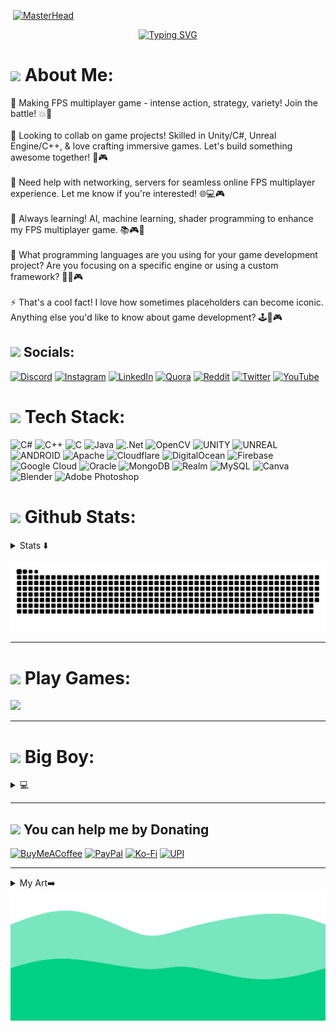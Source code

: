 <p><a href="https://visitcount.itsvg.in"><img src="https://visitcount.itsvg.in/api?id=iydebu&amp;icon=0&amp;color=0"
         alt=""></a>
   <a href="https://iydebu.me"><img src="https://i.ibb.co/XZ4nQ3T/Green-Simple-Personal-Linked-In-Banner.gif"
         alt="MasterHead"></a>
</p>
<div align="center">
   <a href="https://git.io/typing-svg">
      <img
         src="https://readme-typing-svg.demolab.com?font=Fira+Code&size=30&pause=1000&color=0ADA8B&center=true&random=true&width=490&lines=Hi+%F0%9F%91%8B%2C+I'm+Devashish+Tiwari"
         alt="Typing SVG">
   </a>
</div>

<!-- About Me -->

<h1 id="About me"><img src="https://i.ibb.co/5KPYksM/student.gif" width="50" /> About Me:</h1>
<p>🔭 Making FPS multiplayer game - intense action, strategy, variety! Join the battle! 💥🎯
   <br><br>👯 Looking to collab on game projects! Skilled in Unity/C#, Unreal Engine/C++, &amp; love crafting immersive
   games. Let&#39;s build something awesome together! 🚀🎮
   <br><br>🤝 Need help with networking, servers for seamless online FPS multiplayer experience. Let me know if
   you&#39;re interested! 🌐💻🎮
   <br><br>🌱 Always learning! AI, machine learning, shader programming to enhance my FPS multiplayer game. 📚🎮🧠
   <br><br>💬 What programming languages are you using for your game development project? Are you focusing on a specific
   engine or using a custom framework? 🚀🔧🎮
   <br><br>⚡ That&#39;s a cool fact! I love how sometimes placeholders can become iconic. Anything else you&#39;d like
   to know about game development? 🕹️👾🎮
</p>

<!-- Social -->

<h2 id="Social"><img src="https://i.ibb.co/xJ0xxzZ/social.gif" width="50" /> Socials:</h2>
<p><a href="https://discord.gg/https://discord.gg/UT99PJeW8z"><img
         src="https://img.shields.io/badge/Discord-7289DA?style=for-the-badge&logo=discord&logoColor=white"
         alt="Discord"></a> <a href="https://instagram.com/iydebu"><img
         src="https://img.shields.io/badge/Instagram-E4405F?style=for-the-badge&logo=instagram&logoColor=white"
         alt="Instagram"></a> <a href="https://linkedin.com/in/iydebu"><img
         src="https://img.shields.io/badge/LinkedIn-0077B5?style=for-the-badge&logo=linkedin&logoColor=white"
         alt="LinkedIn"></a>
   <a href="https://quora.com/profile/Iydebu"><img
         src="https://img.shields.io/badge/Quora-%23B92B27.svg?&style=for-the-badge&logo=Quora&logoColor=white"
         alt="Quora"></a> <a href="https://reddit.com/user/iydebu"><img
         src="https://img.shields.io/badge/Reddit-FF4500?style=for-the-badge&logo=reddit&logoColor=white"
         alt="Reddit"></a> <a href="https://twitter.com/iydebu"><img
         src="https://img.shields.io/badge/Twitter-1DA1F2?style=for-the-badge&logo=twitter&logoColor=white"
         alt="Twitter"></a> <a href="https://youtube.com/@iydebu"><img
         src="https://img.shields.io/badge/YouTube-FF0000?style=for-the-badge&logo=youtube&logoColor=white"
         alt="YouTube"></a>
</p>

<!-- Tech Stack -->

<h1 id="Tech Stack"><img src="https://i.ibb.co/MVThCMH/tech.gif" width="50" /> Tech Stack:</h1>
<p><img src="https://img.shields.io/badge/c%23-%23239120.svg?style=for-the-badge&amp;logo=c-sharp&amp;logoColor=white"
      alt="C#"> <img
      src="https://img.shields.io/badge/c++-%2300599C.svg?style=for-the-badge&amp;logo=c%2B%2B&amp;logoColor=white"
      alt="C++"> <img
      src="https://img.shields.io/badge/c-%2300599C.svg?style=for-the-badge&amp;logo=c&amp;logoColor=white" alt="C">
   <img src="https://img.shields.io/badge/java-%23ED8B00.svg?style=for-the-badge&amp;logo=java&amp;logoColor=white"
      alt="Java"> <img
      src="https://img.shields.io/badge/.NET-5C2D91?style=for-the-badge&amp;logo=.net&amp;logoColor=white" alt=".Net">
   <img src="https://img.shields.io/badge/opencv-%23white.svg?style=for-the-badge&amp;logo=opencv&amp;logoColor=white"
      alt="OpenCV"> <img
      src="https://img.shields.io/badge/Unity-%2320232a.svg?style=for-the-badge&amp;logo=unity&amp;logoColor=white"
      alt="UNITY"> <img
      src="https://img.shields.io/badge/unreal-%2320232a.svg?style=for-the-badge&amp;logo=unreal-engine&amp;logoColor=white"
      alt="UNREAL"> <img
      src="https://img.shields.io/badge/android-%2320232a.svg?style=for-the-badge&amp;logo=android&amp;logoColor=%a4c639"
      alt="ANDROID"> <img
      src="https://img.shields.io/badge/apache-%23D42029.svg?style=for-the-badge&amp;logo=apache&amp;logoColor=white"
      alt="Apache"> <img
      src="https://img.shields.io/badge/Cloudflare-F38020?style=for-the-badge&amp;logo=Cloudflare&amp;logoColor=white"
      alt="Cloudflare"> <img
      src="https://img.shields.io/badge/DigitalOcean-%230167ff.svg?style=for-the-badge&amp;logo=digitalOcean&amp;logoColor=white"
      alt="DigitalOcean"> <img
      src="https://img.shields.io/badge/firebase-%23039BE5.svg?style=for-the-badge&amp;logo=firebase" alt="Firebase">
   <img
      src="https://img.shields.io/badge/Google%20Cloud-%234285F4.svg?style=for-the-badge&amp;logo=google-cloud&amp;logoColor=white"
      alt="Google Cloud"> <img
      src="https://img.shields.io/badge/Oracle-F80000?style=for-the-badge&amp;logo=oracle&amp;logoColor=white"
      alt="Oracle"> <img
      src="https://img.shields.io/badge/MongoDB-%234ea94b.svg?style=for-the-badge&amp;logo=mongodb&amp;logoColor=white"
      alt="MongoDB"> <img
      src="https://img.shields.io/badge/Realm-39477F?style=for-the-badge&amp;logo=realm&amp;logoColor=white"
      alt="Realm"> <img
      src="https://img.shields.io/badge/mysql-%2300f.svg?style=for-the-badge&amp;logo=mysql&amp;logoColor=white"
      alt="MySQL"> <img
      src="https://img.shields.io/badge/Canva-%2300C4CC.svg?style=for-the-badge&amp;logo=Canva&amp;logoColor=white"
      alt="Canva"> <img
      src="https://img.shields.io/badge/blender-%23F5792A.svg?style=for-the-badge&amp;logo=blender&amp;logoColor=white"
      alt="Blender"> <img
      src="https://img.shields.io/badge/adobephotoshop-%2331A8FF.svg?style=for-the-badge&amp;logo=adobephotoshop&amp;logoColor=white"
      alt="Adobe Photoshop">
</p>

<!-- Github Stats -->

<h1 id="Github stats"><img src="https://i.ibb.co/kq5CGK2/stats.gif" width="50" /> Github Stats:</h1>

<details>
   <summary>Stats ⬇️</summary>
   <div>
      <samp>
         <!--Github stats Table-->
         <table width="100%">
            <tr>
               <td width="50%">
                  <h3 align="center"><strong>GITHUB STATS</strong></h3>
                  <p align="center">
                     <a href="https://github.com/iydebu">
                        <img align="center"
                           src="https://github-readme-stats.vercel.app/api?username=iydebu&count_private=true&show_icons=true&theme=nightowl"
                           alt="GitHub Stats" />
                     </a>
                  </p>
               </td>
               <td width="50%">
                  <h3 align="center"><strong>STREAK STATE</strong></h3>
                  <p align="center">
                     <a href="https://github.com/iydebu">
                        <img align="center" src="https://streak-stats.demolab.com/?user=iydebu&theme=nightowl"
                           alt="Streak Stats" />
                     </a>
                  </p>
               </td>
            </tr>
            <tr>
               <td width="50%">
                  <h3 align="center"><strong>TOP LANGUAGE</strong></h3>
                  <p align="center">
                     <a href="https://github.com/iydebu">
                        <img
                           src="https://github-readme-stats.vercel.app/api/top-langs?username=iydebu&show_icons=true&locale=en&layout=compact&theme=nightowl"
                           alt="Language" />
                     </a>
                  </p>
               </td>
               <td width="50%">
                  <h3 align="center"><strong>TOP CONTRIBUTIONS</strong></h3>
                  <p align="center">
                     <a href="https://github.com/iydebu">
                        <img align="center"
                           src="https://github-contributor-stats.vercel.app/api?username=iydebu&limit=3&theme=nightowl&show_owner=true&combine_all_yearly_contributions=true"
                           alt="Top Repo" />
                     </a>
                  </p>
               </td>
            </tr>
         </table>
         <br />
         <!--Contribution Graph-->
         <h2 align="center"> Cᴏɴᴛʀɪʙᴜᴛɪᴏɴ Gʀᴀᴘʜ </h2>
         <div align="center">
            <img
               src="https://github-readme-activity-graph.vercel.app/graph?username=iydebu&bg_color=011627&color=79d3c3&line=c792ea&point=ffeb95&area=true&hide_border=false"
               border-radius="15">
         </div>
      </samp>
   </div>
</details>

<p><img src="https://github.com/iydebu/iydebu/blob/output/github-contribution-grid-snake-dark.svg" alt="snake gif">
</p>

<hr>

<h1 id="Play Game"><img src="https://i.ibb.co/GR5SgMJ/game-controller.gif" width="50" /> Play Games:</h1>

<a href="https://www.youtube.com/watch?v=uDO5v9z0aWU" target="_blank">
    <img src="https://github.com/iydebu/iydebu/blob/main/Img/DirewolfDemo-ezgif.com-optimize.gif" />
</a>

<hr>

<!-- Big Boy -->

<h1 id="Big Boy"><img src="https://i.ibb.co/YjJHZT8/bigboy.gif" width="50" /> Big Boy:</h1>
<details>
   <summary>💻</summary>
   <div>
      <samp>
         <p><a title="System requirements and Rate my PC tool - all at PCGameBenchmark"
               href="https://www.pcgamebenchmark.com/ratemypc?cpu=intel-core-i9-14900kf&memory=32gb&gpu=nvidia-geforce-rtx-4070&platform=windows"><img
                  src="https://www.pcgamebenchmark.com/signature/intel-core-i9-14900kf/32gb/nvidia-geforce-rtx-4070/forum.png"></a>
         </p>
      </samp>
   </div>
</details>

<hr>

<!-- Support Me -->

<h2 id="Donating"><img src="https://i.ibb.co/dM2vmpy/donation.gif" width="50" /> You can help me by Donating</h2>
<p> <a href="https://buymeacoffee.com/iydebu"><img
         src="https://img.shields.io/badge/Buy%20Me%20a%20Coffee-ffdd00?style=for-the-badge&amp;logo=buy-me-a-coffee&amp;logoColor=black"
         alt="BuyMeACoffee"></a> <a href="https://paypal.me/iydebu"><img
         src="https://img.shields.io/badge/PayPal-00457C?style=for-the-badge&amp;logo=paypal&amp;logoColor=white"
         alt="PayPal"></a> <a href="https://ko-fi.com/iydebu"><img
         src="https://img.shields.io/badge/Ko--fi-F16061?style=for-the-badge&amp;logo=ko-fi&amp;logoColor=white"
         alt="Ko-Fi"></a> <a href="https://payments.cashfree.com/forms/coffee"><img
         src="https://img.shields.io/badge/UPI-20B2AA?style=for-the-badge&amp;logoColor=blue" alt="UPI"></a></p>
<p></a></p>

<hr>
<!-- ART -->

<details>
   <summary>My Art➡️</summary>
   <div>
      <samp>
         <html><code><span>(</span><span>(</span><span>(</span><span>(</span><span>(</span><span>(</span><span>(</span><span>(</span><span>(</span><span>(</span><span>(</span><span>(</span><span>(</span><span>(</span><span>(</span><span>(</span><span>(</span><span>(</span><span>(</span><span>(</span><span>(</span><span>(</span><span>(</span><span>(</span><span>(</span><span>(</span><span>(</span><span>(</span><span>(</span><span>(</span><span>(</span><span>(</span><span>(</span><span>(</span><span>(</span><span>(</span><span>(</span><span>(</span><span>(</span><span>(</span><span>(</span><span>(</span><span>(</span><span>(</span><span>(</span><span>(</span><span>(</span><span>(</span><span>(</span><span>(</span><span>(</span><span>(</span><span>(</span><span>(</span><span>(</span><span>(</span><span>(</span><span>(</span><span>(</span><span>(</span><span>(</span><span>(</span><span>(</span><span>(</span><span>(</span><span>(</span><span>(</span><span>(</span><span>(</span><span>(</span><span>(</span><span>(</span><span>(</span><span>(</span><span>(</span><span>(</span><span>(</span><span>(</span><span>(</span><span>(</span>
<span>(</span><span>(</span><span>(</span><span>(</span><span>(</span><span>(</span><span>(</span><span>(</span><span>(</span><span>(</span><span>(</span><span>(</span><span>(</span><span>(</span><span>(</span><span>(</span><span>(</span><span>(</span><span>(</span><span>(</span><span>(</span><span>(</span><span>(</span><span>(</span><span>(</span><span>(</span><span>(</span><span>(</span><span>(</span><span>(</span><span>(</span><span>(</span><span>(</span><span>(</span><span>(</span><span>(</span><span>(</span><span>(</span><span>(</span><span>(</span><span>(</span><span>(</span><span>(</span><span>(</span><span>(</span><span>(</span><span>(</span><span>(</span><span>(</span><span>(</span><span>(</span><span>(</span><span>(</span><span>(</span><span>(</span><span>(</span><span>(</span><span>(</span><span>(</span><span>(</span><span>(</span><span>(</span><span>(</span><span>(</span><span>(</span><span>(</span><span>(</span><span>(</span><span>(</span><span>(</span><span>(</span><span>(</span><span>(</span><span>(</span><span>(</span><span>(</span><span>(</span><span>(</span><span>(</span><span>(</span>
<span>(</span><span>(</span><span>(</span><span>(</span><span>(</span><span>(</span><span>(</span><span>(</span><span>(</span><span>(</span><span>(</span><span>(</span><span>(</span><span>(</span><span>(</span><span>(</span><span>(</span><span>(</span><span>(</span><span>(</span><span>(</span><span>(</span><span>(</span><span>(</span><span>(</span><span>(</span><span>(</span><span>(</span><span>(</span><span>(</span><span>(</span><span>(</span><span>(</span><span>(</span><span>(</span><span>(</span><span>(</span><span>(</span><span>(</span><span>(</span><span>(</span><span>(</span><span>(</span><span>(</span><span>(</span><span>(</span><span>(</span><span>(</span><span>(</span><span>(</span><span>(</span><span>(</span><span>(</span><span>(</span><span>(</span><span>(</span><span>(</span><span>(</span><span>(</span><span>(</span><span>(</span><span>(</span><span>(</span><span>(</span><span>(</span><span>(</span><span>(</span><span>(</span><span>(</span><span>(</span><span>(</span><span>(</span><span>(</span><span>(</span><span>(</span><span>(</span><span>(</span><span>(</span><span>(</span><span>(</span>
<span>(</span><span>(</span><span>(</span><span>(</span><span>(</span><span>(</span><span>(</span><span>(</span><span>(</span><span>(</span><span>(</span><span>(</span><span>(</span><span>(</span><span>(</span><span>(</span><span>(</span><span>(</span><span>(</span><span>(</span><span>(</span><span>(</span><span>(</span><span>(</span><span>(</span><span>(</span><span>(</span><span>(</span><span>(</span><span>(</span><span>(</span><span>(</span><span>(</span><span>(</span><span>(</span><span>(</span><span>(</span><span>(</span><span>(</span><span>(</span><span>(</span><span>(</span><span>(</span><span>(</span><span>(</span><span>(</span><span>(</span><span>(</span><span>(</span><span>(</span><span>(</span><span>(</span><span>(</span><span>(</span><span>(</span><span>(</span><span>(</span><span>(</span><span>(</span><span>(</span><span>(</span><span>(</span><span>(</span><span>(</span><span>(</span><span>(</span><span>(</span><span>(</span><span>(</span><span>(</span><span>(</span><span>(</span><span>(</span><span>(</span><span>(</span><span>(</span><span>(</span><span>(</span><span>(</span><span>(</span>
<span>(</span><span>(</span><span>(</span><span>(</span><span>(</span><span>(</span><span>(</span><span>(</span><span>(</span><span>(</span><span>(</span><span>(</span><span>(</span><span>(</span><span>(</span><span>(</span><span>(</span><span>(</span><span>(</span><span>(</span><span>(</span><span>(</span><span>(</span><span>(</span><span>(</span><span>(</span><span>(</span><span>(</span><span>(</span><span>(</span><span>(</span><span>(</span><span>(</span><span>(</span><span>(</span><span>(</span><span>(</span><span>(</span><span>(</span><span>(</span><span>(</span><span>(</span><span>(</span><span>(</span><span>(</span><span>(</span><span>(</span><span>(</span><span>(</span><span>(</span><span>(</span><span>(</span><span>(</span><span>(</span><span>(</span><span>(</span><span>(</span><span>(</span><span>(</span><span>(</span><span>(</span><span>(</span><span>(</span><span>(</span><span>(</span><span>(</span><span>(</span><span>(</span><span>(</span><span>(</span><span>(</span><span>(</span><span>(</span><span>(</span><span>(</span><span>(</span><span>(</span><span>(</span><span>(</span><span>(</span>
<span>(</span><span>(</span><span>(</span><span>(</span><span>(</span><span>(</span><span>(</span><span>(</span><span>(</span><span>(</span><span>(</span><span>(</span><span>(</span><span>(</span><span>(</span><span>(</span><span>(</span><span>(</span><span>(</span><span>(</span><span>(</span><span>(</span><span>(</span><span>(</span><span>(</span><span>(</span><span>(</span><span>(</span><span>(</span><span>(</span><span>(</span><span>(</span><span>(</span><span>(</span><span>(</span><span>(</span><span>(</span><span>(</span><span>(</span><span>(</span><span>(</span><span>(</span><span>(</span><span>(</span><span>(</span><span>(</span><span>(</span><span>(</span><span>(</span><span>(</span><span>(</span><span>(</span><span>(</span><span>(</span><span>(</span><span>(</span><span>(</span><span>(</span><span>(</span><span>(</span><span>(</span><span>(</span><span>(</span><span>(</span><span>(</span><span>(</span><span>(</span><span>(</span><span>(</span><span>(</span><span>(</span><span>(</span><span>(</span><span>(</span><span>(</span><span>(</span><span>(</span><span>(</span><span>(</span><span>(</span>
<span>(</span><span>(</span><span>(</span><span>(</span><span>(</span><span>(</span><span>(</span><span>(</span><span>(</span><span>(</span><span>(</span><span>(</span><span>(</span><span>(</span><span>(</span><span>(</span><span>(</span><span>(</span><span>(</span><span>(</span><span>(</span><span>(</span><span>(</span><span>(</span><span>(</span><span>(</span><span>(</span><span>(</span><span>(</span><span>(</span><span>(</span><span>(</span><span>(</span><span>(</span><span>(</span><span>(</span><span>(</span><span>(</span><span>(</span><span>(</span><span>(</span><span>(</span><span>(</span><span>(</span><span>(</span><span>(</span><span>(</span><span>(</span><span>(</span><span>(</span><span>(</span><span>(</span><span>(</span><span>(</span><span>(</span><span>(</span><span>(</span><span>(</span><span>(</span><span>(</span><span>(</span><span>(</span><span>(</span><span>(</span><span>(</span><span>(</span><span>(</span><span>(</span><span>(</span><span>(</span><span>(</span><span>(</span><span>(</span><span>(</span><span>(</span><span>(</span><span>(</span><span>(</span><span>(</span><span>(</span>
<span>(</span><span>(</span><span>(</span><span>(</span><span>(</span><span>(</span><span>(</span><span>(</span><span>(</span><span>(</span><span>(</span><span>(</span><span>(</span><span>(</span><span>(</span><span>(</span><span>(</span><span>(</span><span>(</span><span>(</span><span>(</span><span>(</span><span>(</span><span>(</span><span>(</span><span>(</span><span>(</span><span>(</span><span>(</span><span>(</span><span>(</span><span>(</span><span>(</span><span>(</span><span>(</span><span>(</span><span>(</span><span>(</span><span>(</span><span>(</span><span>(</span><span>(</span><span>(</span><span>(</span><span>(</span><span>(</span><span>(</span><span>(</span><span>(</span><span>(</span><span>(</span><span>(</span><span>(</span><span>(</span><span>(</span><span>(</span><span>(</span><span>(</span><span>(</span><span>(</span><span>(</span><span>(</span><span>(</span><span>(</span><span>(</span><span>(</span><span>(</span><span>(</span><span>(</span><span>(</span><span>(</span><span>(</span><span>(</span><span>(</span><span>(</span><span>(</span><span>(</span><span>(</span><span>(</span><span>(</span>
<span>(</span><span>(</span><span>(</span><span>(</span><span>(</span><span>(</span><span>(</span><span>(</span><span>(</span><span>(</span><span>(</span><span>(</span><span>(</span><span>(</span><span>(</span><span>(</span><span>(</span><span>(</span><span>(</span><span>(</span><span>(</span><span>(</span><span>(</span><span>(</span><span>(</span><span>(</span><span>(</span><span>(</span><span>(</span><span>(</span><span>(</span><span>(</span><span>(</span><span>(</span><span>(</span><span>(</span><span>(</span><span>(</span><span>%</span><span>@</span><span>@</span><span>@</span><span>(</span><span>(</span><span>(</span><span>(</span><span>(</span><span>(</span><span>(</span><span>(</span><span>(</span><span>(</span><span>(</span><span>(</span><span>(</span><span>(</span><span>(</span><span>(</span><span>(</span><span>(</span><span>(</span><span>(</span><span>(</span><span>(</span><span>(</span><span>(</span><span>(</span><span>(</span><span>(</span><span>(</span><span>(</span><span>(</span><span>(</span><span>(</span><span>(</span><span>(</span><span>(</span><span>(</span><span>(</span><span>(</span>
<span>(</span><span>(</span><span>(</span><span>(</span><span>(</span><span>(</span><span>(</span><span>(</span><span>(</span><span>(</span><span>(</span><span>(</span><span>(</span><span>(</span><span>(</span><span>(</span><span>(</span><span>(</span><span>(</span><span>(</span><span>(</span><span>(</span><span>(</span><span>(</span><span>(</span><span>(</span><span>(</span><span>(</span><span>(</span><span>(</span><span>(</span><span>(</span><span>(</span><span>(</span><span>(</span><span>(</span><span>(</span><span>(</span><span>%</span><span>@</span><span>@</span><span>@</span><span>(</span><span>(</span><span>(</span><span>(</span><span>(</span><span>(</span><span>(</span><span>(</span><span>(</span><span>(</span><span>(</span><span>(</span><span>(</span><span>(</span><span>(</span><span>(</span><span>(</span><span>(</span><span>(</span><span>(</span><span>(</span><span>(</span><span>(</span><span>(</span><span>(</span><span>(</span><span>(</span><span>(</span><span>(</span><span>(</span><span>(</span><span>(</span><span>(</span><span>(</span><span>(</span><span>(</span><span>(</span><span>(</span>
<span>(</span><span>(</span><span>(</span><span>(</span><span>(</span><span>(</span><span>(</span><span>(</span><span>(</span><span>(</span><span>(</span><span>(</span><span>(</span><span>(</span><span>(</span><span>(</span><span>(</span><span>(</span><span>(</span><span>(</span><span>(</span><span>(</span><span>(</span><span>(</span><span>(</span><span>(</span><span>(</span><span>(</span><span>(</span><span>(</span><span>(</span><span>(</span><span>(</span><span>(</span><span>(</span><span>(</span><span>(</span><span>(</span><span>%</span><span>@</span><span>@</span><span>@</span><span>(</span><span>(</span><span>(</span><span>(</span><span>(</span><span>(</span><span>(</span><span>(</span><span>(</span><span>(</span><span>(</span><span>(</span><span>(</span><span>(</span><span>(</span><span>(</span><span>(</span><span>(</span><span>(</span><span>(</span><span>(</span><span>(</span><span>(</span><span>(</span><span>(</span><span>(</span><span>(</span><span>(</span><span>(</span><span>(</span><span>(</span><span>(</span><span>(</span><span>(</span><span>(</span><span>(</span><span>(</span><span>(</span>
<span>(</span><span>(</span><span>(</span><span>(</span><span>(</span><span>(</span><span>(</span><span>(</span><span>(</span><span>(</span><span>(</span><span>(</span><span>(</span><span>(</span><span>@</span><span>@</span><span>@</span><span>@</span><span>@</span><span>@</span><span>@</span><span>@</span><span>@</span><span>@</span><span>@</span><span>@</span><span>@</span><span>@</span><span>@</span><span>@</span><span>@</span><span>@</span><span>@</span><span>@</span><span>@</span><span>@</span><span>@</span><span>@</span><span>@</span><span>@</span><span>@</span><span>@</span><span>@</span><span>@</span><span>@</span><span>@</span><span>@</span><span>@</span><span>@</span><span>@</span><span>@</span><span>@</span><span>@</span><span>@</span><span>@</span><span>@</span><span>@</span><span>@</span><span>@</span><span>@</span><span>@</span><span>@</span><span>@</span><span>@</span><span>@</span><span>@</span><span>@</span><span>(</span><span>(</span><span>(</span><span>(</span><span>(</span><span>(</span><span>(</span><span>(</span><span>(</span><span>(</span><span>(</span><span>(</span><span>(</span>
<span>(</span><span>(</span><span>(</span><span>(</span><span>(</span><span>(</span><span>(</span><span>(</span><span>(</span><span>(</span><span>%</span><span>@</span><span>@</span><span>@</span><span> </span><span> </span><span> </span><span> </span><span> </span><span> </span><span> </span><span> </span><span> </span><span> </span><span> </span><span> </span><span> </span><span> </span><span> </span><span> </span><span> </span><span> </span><span> </span><span> </span><span> </span><span> </span><span> </span><span> </span><span> </span><span> </span><span> </span><span> </span><span> </span><span> </span><span> </span><span> </span><span> </span><span> </span><span> </span><span> </span><span> </span><span> </span><span> </span><span> </span><span> </span><span> </span><span> </span><span> </span><span> </span><span> </span><span> </span><span> </span><span> </span><span> </span><span> </span><span> </span><span> </span><span>@</span><span>@</span><span>@</span><span>&</span><span>(</span><span>(</span><span>(</span><span>(</span><span>(</span><span>(</span><span>(</span><span>(</span><span>(</span>
<span>(</span><span>(</span><span>(</span><span>(</span><span>(</span><span>(</span><span>(</span><span>(</span><span>(</span><span>(</span><span>%</span><span>@</span><span>@</span><span>@</span><span> </span><span> </span><span> </span><span> </span><span> </span><span> </span><span> </span><span> </span><span> </span><span> </span><span> </span><span> </span><span> </span><span> </span><span> </span><span> </span><span> </span><span> </span><span> </span><span> </span><span> </span><span> </span><span> </span><span> </span><span> </span><span> </span><span> </span><span> </span><span> </span><span> </span><span> </span><span> </span><span> </span><span> </span><span> </span><span> </span><span> </span><span> </span><span> </span><span> </span><span> </span><span> </span><span> </span><span> </span><span> </span><span> </span><span> </span><span> </span><span> </span><span> </span><span> </span><span> </span><span> </span><span>@</span><span>@</span><span>@</span><span>&</span><span>(</span><span>(</span><span>(</span><span>(</span><span>(</span><span>(</span><span>(</span><span>(</span><span>(</span>
<span>(</span><span>(</span><span>(</span><span>(</span><span>(</span><span>(</span><span>(</span><span>@</span><span>@</span><span>@</span><span>#</span><span> </span><span> </span><span> </span><span> </span><span> </span><span> </span><span> </span><span> </span><span> </span><span> </span><span> </span><span> </span><span> </span><span> </span><span> </span><span> </span><span> </span><span> </span><span> </span><span> </span><span> </span><span> </span><span> </span><span> </span><span> </span><span> </span><span> </span><span> </span><span> </span><span> </span><span> </span><span> </span><span> </span><span> </span><span> </span><span> </span><span> </span><span> </span><span> </span><span> </span><span> </span><span> </span><span> </span><span> </span><span> </span><span> </span><span> </span><span> </span><span> </span><span> </span><span> </span><span> </span><span> </span><span> </span><span> </span><span> </span><span> </span><span> </span><span> </span><span>*</span><span>@</span><span>@</span><span>@</span><span>(</span><span>(</span><span>(</span><span>(</span><span>(</span><span>(</span>
<span>(</span><span>(</span><span>(</span><span>(</span><span>(</span><span>(</span><span>(</span><span>@</span><span>@</span><span>@</span><span>#</span><span> </span><span> </span><span> </span><span> </span><span> </span><span> </span><span> </span><span> </span><span> </span><span> </span><span>@</span><span>@</span><span>@</span><span> </span><span> </span><span> </span><span> </span><span> </span><span> </span><span> </span><span> </span><span> </span><span> </span><span> </span><span> </span><span> </span><span> </span><span> </span><span> </span><span> </span><span> </span><span> </span><span> </span><span> </span><span> </span><span> </span><span> </span><span> </span><span> </span><span> </span><span> </span><span> </span><span> </span><span> </span><span> </span><span>@</span><span>@</span><span>@</span><span>@</span><span> </span><span> </span><span> </span><span> </span><span> </span><span> </span><span> </span><span> </span><span> </span><span> </span><span>*</span><span>@</span><span>@</span><span>@</span><span>(</span><span>(</span><span>(</span><span>(</span><span>(</span><span>(</span>
<span>(</span><span>(</span><span>(</span><span>(</span><span>(</span><span>(</span><span>(</span><span>@</span><span>@</span><span>@</span><span>#</span><span> </span><span> </span><span> </span><span> </span><span> </span><span> </span><span>.</span><span>,</span><span>,</span><span>,</span><span>@</span><span>@</span><span>@</span><span>,</span><span>,</span><span>,</span><span>,</span><span> </span><span> </span><span> </span><span> </span><span> </span><span> </span><span> </span><span> </span><span> </span><span> </span><span> </span><span> </span><span> </span><span> </span><span> </span><span> </span><span> </span><span> </span><span> </span><span> </span><span> </span><span> </span><span> </span><span> </span><span> </span><span>,</span><span>,</span><span>,</span><span>%</span><span>%</span><span>%</span><span>%</span><span>,</span><span>,</span><span>,</span><span> </span><span> </span><span> </span><span> </span><span> </span><span> </span><span> </span><span>*</span><span>@</span><span>@</span><span>@</span><span>(</span><span>(</span><span>(</span><span>(</span><span>(</span><span>(</span>
<span>(</span><span>(</span><span>(</span><span>(</span><span>(</span><span>(</span><span>(</span><span>@</span><span>@</span><span>@</span><span>#</span><span> </span><span> </span><span> </span><span> </span><span> </span><span> </span><span>(</span><span>@</span><span>@</span><span>@</span><span>@</span><span>@</span><span>@</span><span>@</span><span>@</span><span>@</span><span>@</span><span> </span><span> </span><span> </span><span> </span><span> </span><span> </span><span> </span><span> </span><span> </span><span> </span><span> </span><span> </span><span> </span><span> </span><span> </span><span> </span><span> </span><span> </span><span> </span><span> </span><span> </span><span> </span><span> </span><span> </span><span> </span><span>@</span><span>@</span><span>@</span><span> </span><span> </span><span> </span><span> </span><span>@</span><span>@</span><span>@</span><span>.</span><span> </span><span> </span><span> </span><span> </span><span> </span><span> </span><span>*</span><span>@</span><span>@</span><span>@</span><span>(</span><span>(</span><span>(</span><span>(</span><span>(</span><span>(</span>
<span>(</span><span>(</span><span>(</span><span>(</span><span>(</span><span>(</span><span>(</span><span>@</span><span>@</span><span>@</span><span>#</span><span> </span><span> </span><span> </span><span> </span><span> </span><span> </span><span> </span><span> </span><span> </span><span> </span><span>@</span><span>@</span><span>@</span><span> </span><span> </span><span> </span><span> </span><span> </span><span> </span><span> </span><span> </span><span> </span><span> </span><span> </span><span> </span><span> </span><span> </span><span> </span><span> </span><span> </span><span> </span><span> </span><span> </span><span> </span><span> </span><span> </span><span> </span><span> </span><span> </span><span> </span><span> </span><span> </span><span> </span><span> </span><span> </span><span>@</span><span>@</span><span>@</span><span>@</span><span> </span><span> </span><span> </span><span> </span><span> </span><span> </span><span> </span><span> </span><span> </span><span> </span><span>*</span><span>@</span><span>@</span><span>@</span><span>(</span><span>(</span><span>(</span><span>(</span><span>(</span><span>(</span>
<span>(</span><span>(</span><span>(</span><span>(</span><span>(</span><span>(</span><span>(</span><span>@</span><span>@</span><span>@</span><span>#</span><span> </span><span> </span><span> </span><span> </span><span> </span><span> </span><span> </span><span> </span><span> </span><span> </span><span> </span><span> </span><span> </span><span> </span><span> </span><span> </span><span> </span><span> </span><span> </span><span> </span><span> </span><span> </span><span> </span><span> </span><span>@</span><span>@</span><span>@</span><span>@</span><span>@</span><span>@</span><span>@</span><span>@</span><span>@</span><span>@</span><span>@</span><span> </span><span> </span><span> </span><span> </span><span> </span><span> </span><span> </span><span> </span><span> </span><span> </span><span> </span><span> </span><span> </span><span> </span><span> </span><span> </span><span> </span><span> </span><span> </span><span> </span><span> </span><span> </span><span> </span><span> </span><span>*</span><span>@</span><span>@</span><span>@</span><span>(</span><span>(</span><span>(</span><span>(</span><span>(</span><span>(</span>
<span>(</span><span>(</span><span>(</span><span>(</span><span>(</span><span>(</span><span>(</span><span>@</span><span>@</span><span>@</span><span>#</span><span> </span><span> </span><span> </span><span> </span><span> </span><span> </span><span> </span><span> </span><span> </span><span> </span><span> </span><span> </span><span> </span><span> </span><span> </span><span> </span><span> </span><span> </span><span> </span><span> </span><span> </span><span> </span><span> </span><span> </span><span>@</span><span>@</span><span>@</span><span>@</span><span>@</span><span>@</span><span>@</span><span>@</span><span>@</span><span>@</span><span>@</span><span> </span><span> </span><span> </span><span> </span><span> </span><span> </span><span> </span><span> </span><span> </span><span> </span><span> </span><span> </span><span> </span><span> </span><span> </span><span> </span><span> </span><span> </span><span> </span><span> </span><span> </span><span> </span><span> </span><span> </span><span>*</span><span>@</span><span>@</span><span>@</span><span>(</span><span>(</span><span>(</span><span>(</span><span>(</span><span>(</span>
<span>(</span><span>(</span><span>(</span><span>(</span><span>(</span><span>(</span><span>(</span><span>@</span><span>@</span><span>@</span><span>#</span><span> </span><span> </span><span> </span><span> </span><span> </span><span> </span><span> </span><span> </span><span> </span><span> </span><span> </span><span> </span><span> </span><span> </span><span> </span><span> </span><span> </span><span> </span><span> </span><span> </span><span> </span><span> </span><span> </span><span> </span><span> </span><span> </span><span> </span><span> </span><span> </span><span> </span><span> </span><span> </span><span> </span><span> </span><span> </span><span> </span><span> </span><span> </span><span> </span><span> </span><span> </span><span> </span><span> </span><span> </span><span> </span><span> </span><span> </span><span> </span><span> </span><span> </span><span> </span><span> </span><span> </span><span> </span><span> </span><span> </span><span> </span><span> </span><span> </span><span>*</span><span>@</span><span>@</span><span>@</span><span>(</span><span>(</span><span>(</span><span>(</span><span>(</span><span>(</span>
<span>(</span><span>(</span><span>(</span><span>(</span><span>(</span><span>(</span><span>(</span><span>(</span><span>(</span><span>(</span><span>%</span><span>@</span><span>@</span><span>@</span><span> </span><span> </span><span> </span><span> </span><span> </span><span> </span><span> </span><span> </span><span> </span><span> </span><span> </span><span> </span><span> </span><span> </span><span> </span><span> </span><span> </span><span> </span><span>@</span><span>@</span><span>@</span><span>@</span><span>@</span><span>@</span><span>@</span><span>@</span><span>@</span><span>@</span><span>@</span><span>@</span><span>@</span><span>@</span><span>@</span><span>@</span><span>@</span><span> </span><span> </span><span> </span><span> </span><span> </span><span> </span><span> </span><span> </span><span> </span><span> </span><span> </span><span> </span><span> </span><span> </span><span> </span><span> </span><span> </span><span> </span><span>@</span><span>@</span><span>@</span><span>&</span><span>(</span><span>(</span><span>(</span><span>(</span><span>(</span><span>(</span><span>(</span><span>(</span><span>(</span>
<span>(</span><span>(</span><span>(</span><span>(</span><span>(</span><span>(</span><span>(</span><span>(</span><span>(</span><span>(</span><span>%</span><span>@</span><span>@</span><span>@</span><span> </span><span> </span><span> </span><span> </span><span> </span><span> </span><span> </span><span> </span><span> </span><span> </span><span> </span><span> </span><span> </span><span> </span><span> </span><span> </span><span> </span><span> </span><span>@</span><span>@</span><span>@</span><span>@</span><span>@</span><span>@</span><span>@</span><span>@</span><span>@</span><span>@</span><span>@</span><span>@</span><span>@</span><span>@</span><span>@</span><span>@</span><span>@</span><span> </span><span> </span><span> </span><span> </span><span> </span><span> </span><span> </span><span> </span><span> </span><span> </span><span> </span><span> </span><span> </span><span> </span><span> </span><span> </span><span> </span><span> </span><span>@</span><span>@</span><span>@</span><span>&</span><span>(</span><span>(</span><span>(</span><span>(</span><span>(</span><span>(</span><span>(</span><span>(</span><span>(</span>
<span>(</span><span>(</span><span>(</span><span>(</span><span>(</span><span>(</span><span>(</span><span>(</span><span>(</span><span>(</span><span>(</span><span>(</span><span>(</span><span>(</span><span>@</span><span>@</span><span>@</span><span>@</span><span>@</span><span>@</span><span>@</span><span>@</span><span>@</span><span>@</span><span>@</span><span>@</span><span>@</span><span>@</span><span>@</span><span>@</span><span>@</span><span>@</span><span>(</span><span>(</span><span>(</span><span>(</span><span>(</span><span>(</span><span>(</span><span>(</span><span>(</span><span>(</span><span>(</span><span>(</span><span>(</span><span>(</span><span>(</span><span>(</span><span>(</span><span>@</span><span>@</span><span>@</span><span>@</span><span>@</span><span>@</span><span>@</span><span>@</span><span>@</span><span>@</span><span>@</span><span>@</span><span>@</span><span>@</span><span>@</span><span>@</span><span>@</span><span>@</span><span>(</span><span>(</span><span>(</span><span>(</span><span>(</span><span>(</span><span>(</span><span>(</span><span>(</span><span>(</span><span>(</span><span>(</span><span>(</span>
<span>(</span><span>(</span><span>(</span><span>(</span><span>(</span><span>(</span><span>(</span><span>(</span><span>(</span><span>(</span><span>(</span><span>(</span><span>(</span><span>(</span><span>(</span><span>(</span><span>(</span><span>(</span><span>(</span><span>(</span><span>(</span><span>(</span><span>(</span><span>(</span><span>(</span><span>(</span><span>(</span><span>(</span><span>(</span><span>(</span><span>(</span><span>(</span><span>(</span><span>(</span><span>(</span><span>(</span><span>(</span><span>(</span><span>(</span><span>(</span><span>(</span><span>(</span><span>(</span><span>(</span><span>(</span><span>(</span><span>(</span><span>(</span><span>(</span><span>(</span><span>(</span><span>(</span><span>(</span><span>(</span><span>(</span><span>(</span><span>(</span><span>(</span><span>(</span><span>(</span><span>(</span><span>(</span><span>(</span><span>(</span><span>(</span><span>(</span><span>(</span><span>(</span><span>(</span><span>(</span><span>(</span><span>(</span><span>(</span><span>(</span><span>(</span><span>(</span><span>(</span><span>(</span><span>(</span><span>(</span>
<span>(</span><span>(</span><span>(</span><span>(</span><span>(</span><span>(</span><span>(</span><span>(</span><span>(</span><span>(</span><span>(</span><span>(</span><span>(</span><span>(</span><span>(</span><span>(</span><span>(</span><span>(</span><span>(</span><span>(</span><span>(</span><span>(</span><span>(</span><span>(</span><span>(</span><span>(</span><span>(</span><span>(</span><span>(</span><span>(</span><span>(</span><span>(</span><span>(</span><span>(</span><span>(</span><span>(</span><span>(</span><span>(</span><span>(</span><span>(</span><span>(</span><span>(</span><span>(</span><span>(</span><span>(</span><span>(</span><span>(</span><span>(</span><span>(</span><span>(</span><span>(</span><span>(</span><span>(</span><span>(</span><span>(</span><span>(</span><span>(</span><span>(</span><span>(</span><span>(</span><span>(</span><span>(</span><span>(</span><span>(</span><span>(</span><span>(</span><span>(</span><span>(</span><span>(</span><span>(</span><span>(</span><span>(</span><span>(</span><span>(</span><span>(</span><span>(</span><span>(</span><span>(</span><span>(</span><span>(</span>
<span>(</span><span>(</span><span>(</span><span>(</span><span>(</span><span>(</span><span>(</span><span>(</span><span>(</span><span>(</span><span>(</span><span>(</span><span>(</span><span>(</span><span>(</span><span>(</span><span>(</span><span>(</span><span>(</span><span>(</span><span>(</span><span>(</span><span>(</span><span>(</span><span>(</span><span>(</span><span>(</span><span>(</span><span>(</span><span>(</span><span>(</span><span>(</span><span>(</span><span>(</span><span>(</span><span>(</span><span>(</span><span>(</span><span>(</span><span>(</span><span>(</span><span>(</span><span>(</span><span>(</span><span>(</span><span>(</span><span>(</span><span>(</span><span>(</span><span>(</span><span>(</span><span>(</span><span>(</span><span>(</span><span>(</span><span>(</span><span>(</span><span>(</span><span>(</span><span>(</span><span>(</span><span>(</span><span>(</span><span>(</span><span>(</span><span>(</span><span>(</span><span>(</span><span>(</span><span>(</span><span>(</span><span>(</span><span>(</span><span>(</span><span>(</span><span>(</span><span>(</span><span>(</span><span>(</span><span>(</span>
<span>(</span><span>(</span><span>(</span><span>(</span><span>(</span><span>(</span><span>(</span><span>(</span><span>(</span><span>(</span><span>(</span><span>(</span><span>(</span><span>(</span><span>(</span><span>(</span><span>(</span><span>(</span><span>(</span><span>(</span><span>(</span><span>(</span><span>(</span><span>(</span><span>(</span><span>(</span><span>(</span><span>(</span><span>(</span><span>(</span><span>(</span><span>(</span><span>(</span><span>(</span><span>(</span><span>(</span><span>(</span><span>(</span><span>(</span><span>(</span><span>(</span><span>(</span><span>(</span><span>(</span><span>(</span><span>(</span><span>(</span><span>(</span><span>(</span><span>(</span><span>(</span><span>(</span><span>(</span><span>(</span><span>(</span><span>(</span><span>(</span><span>(</span><span>(</span><span>(</span><span>(</span><span>(</span><span>(</span><span>(</span><span>(</span><span>(</span><span>(</span><span>(</span><span>(</span><span>(</span><span>(</span><span>(</span><span>(</span><span>(</span><span>(</span><span>(</span><span>(</span><span>(</span><span>(</span><span>(</span>
<span>(</span><span>(</span><span>(</span><span>(</span><span>(</span><span>(</span><span>(</span><span>(</span><span>(</span><span>(</span><span>(</span><span>(</span><span>(</span><span>(</span><span>(</span><span>(</span><span>(</span><span>(</span><span>(</span><span>(</span><span>(</span><span>(</span><span>(</span><span>(</span><span>(</span><span>(</span><span>(</span><span>(</span><span>(</span><span>(</span><span>(</span><span>(</span><span>(</span><span>(</span><span>(</span><span>(</span><span>(</span><span>(</span><span>(</span><span>(</span><span>(</span><span>(</span><span>(</span><span>(</span><span>(</span><span>(</span><span>(</span><span>(</span><span>(</span><span>(</span><span>(</span><span>(</span><span>(</span><span>(</span><span>(</span><span>(</span><span>(</span><span>(</span><span>(</span><span>(</span><span>(</span><span>(</span><span>(</span><span>(</span><span>(</span><span>(</span><span>(</span><span>(</span><span>(</span><span>(</span><span>(</span><span>(</span><span>(</span><span>(</span><span>(</span><span>(</span><span>(</span><span>(</span><span>(</span><span>(</span>
<span>(</span><span>(</span><span>(</span><span>(</span><span>(</span><span>(</span><span>(</span><span>(</span><span>(</span><span>(</span><span>(</span><span>(</span><span>(</span><span>(</span><span>(</span><span>(</span><span>(</span><span>(</span><span>(</span><span>(</span><span>(</span><span>(</span><span>(</span><span>(</span><span>(</span><span>(</span><span>(</span><span>(</span><span>(</span><span>(</span><span>(</span><span>(</span><span>(</span><span>(</span><span>(</span><span>(</span><span>(</span><span>(</span><span>(</span><span>(</span><span>(</span><span>(</span><span>(</span><span>(</span><span>(</span><span>(</span><span>(</span><span>(</span><span>(</span><span>(</span><span>(</span><span>(</span><span>(</span><span>(</span><span>(</span><span>(</span><span>(</span><span>(</span><span>(</span><span>(</span><span>(</span><span>(</span><span>(</span><span>(</span><span>(</span><span>(</span><span>(</span><span>(</span><span>(</span><span>(</span><span>(</span><span>(</span><span>(</span><span>(</span><span>(</span><span>(</span><span>(</span><span>(</span><span>(</span><span>(</span>
<span>(</span><span>(</span><span>(</span><span>(</span><span>(</span><span>(</span><span>(</span><span>(</span><span>(</span><span>(</span><span>(</span><span>(</span><span>(</span><span>(</span><span>(</span><span>(</span><span>(</span><span>(</span><span>(</span><span>(</span><span>(</span><span>(</span><span>(</span><span>(</span><span>(</span><span>(</span><span>(</span><span>(</span><span>(</span><span>(</span><span>(</span><span>(</span><span>(</span><span>(</span><span>(</span><span>(</span><span>(</span><span>(</span><span>(</span><span>(</span><span>(</span><span>(</span><span>(</span><span>(</span><span>(</span><span>(</span><span>(</span><span>(</span><span>(</span><span>(</span><span>(</span><span>(</span><span>(</span><span>(</span><span>(</span><span>(</span><span>(</span><span>(</span><span>(</span><span>(</span><span>(</span><span>(</span><span>(</span><span>(</span><span>(</span><span>(</span><span>(</span><span>(</span><span>(</span><span>(</span><span>(</span><span>(</span><span>(</span><span>(</span><span>(</span><span>(</span><span>(</span><span>(</span><span>(</span><span>(</span>
</span></code>
         </html>
      </samp>
   </div>
</details>

<img src="https://github.com/iydebu/iydebu/blob/main/Img/down.svg" alt="SVG">
